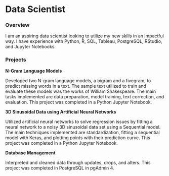 # Data Scientist

### Overview
I am an aspiring data scientist looking to utilize my new skills in an impactful way. I have experience with Python, R, SQL, Tableau, PostgreSQL, RStudio, and Jupyter Notebooks.

### Projects

**N-Gram Language Models**

Developed two N-gram language models, a bigram and a fivegram, to predict missing words in a text. The sample text utilized to train and evaluate these models was the works of William Shakespeare. The main tasks implemented are data preparation, model training, text correction, and evaluation. This project was completed in a Python Jupyter Notebook.

**3D Sinusoidal Data using Artificial Neural Networks**

Utilized artificial neural networks to solve regression issues by fitting a neural network to a noisy 3D sinusoidal data set using a Sequential model. The main techniques implemented are standardization, fitting a sequential model with Keras, and plotting points with their prediction curve. This project was completed in a Python Jupyter Notebook.

**Database Management**

Interpreted and cleaned data through updates, drops, and alters. This project was completed in PostgreSQL in pgAdmin 4.
